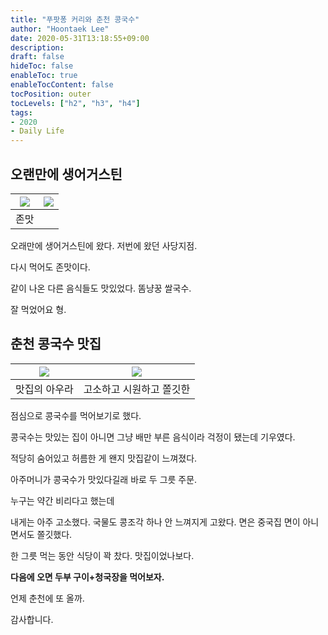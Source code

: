 ```yaml
---
title: "푸팟퐁 커리와 춘천 콩국수"
author: "Hoontaek Lee"
date: 2020-05-31T13:18:55+09:00
description:
draft: false
hideToc: false
enableToc: true
enableTocContent: false
tocPosition: outer
tocLevels: ["h2", "h3", "h4"]
tags:
- 2020
- Daily Life
---
```




## 오랜만에 생어거스틴

| ![](/en/posts/20200531_푸팟퐁콩국수/푸팟퐁1.jpg) | ![](/en/posts/20200531_푸팟퐁콩국수/푸팟퐁2.jpg) |
| :----------------------------------------------: | ------------------------------------------------ |
|                       존맛                       |                                                  |

오래만에 생어거스틴에 왔다. 저번에 왔던 사당지점.  

다시 먹어도 존맛이다.  

같이 나온 다른 음식들도 맛있었다. 똠냥꿍 쌀국수.  

잘 먹었어요 형.



## 춘천 콩국수 맛집

| ![](/en/posts/20200531_푸팟퐁콩국수/콩국수2.jpg) | ![](/en/posts/20200531_푸팟퐁콩국수/콩국수1.jpg) |
| :----------------------------------------------: | ------------------------------------------------ |
|                  맛집의 아우라                   | 고소하고 시원하고 쫄깃한                         |

점심으로 콩국수를 먹어보기로 했다.  

콩국수는 맛있는 집이 아니면 그냥 배만 부른 음식이라 걱정이 됐는데 기우였다.  

적당히 숨어있고 허름한 게 왠지 맛집같이 느껴졌다.



아주머니가 콩국수가 맛있다길래 바로 두 그릇 주문.

누구는 약간 비리다고 했는데

내게는 아주 고소했다. 국물도 콩조각 하나 안 느껴지게 고왔다. 면은 중국집 면이 아니면서도 쫄깃했다.



한 그릇 먹는 동안 식당이 꽉 찼다. 맛집이었나보다.



**다음에 오면 두부 구이+청국장을 먹어보자.**

언제 춘천에 또 올까.  



감사합니다.

